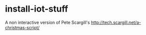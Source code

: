 # install-iot-stuff
A non interactive version of Pete Scargill's http://tech.scargill.net/a-christmas-script/
